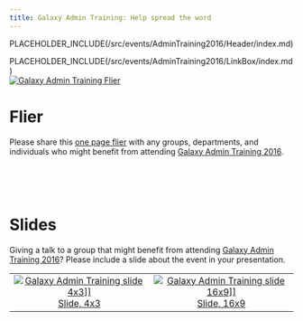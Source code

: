 ```yaml
---
title: Galaxy Admin Training: Help spread the word
---
```

PLACEHOLDER_INCLUDE(/src/events/AdminTraining2016/Header/index.md)



<div class='right'>PLACEHOLDER_INCLUDE(/src/events/AdminTraining2016/LinkBox/index.md) </div>

<div class='left'><a href='PLACEHOLDER_ATTACHMENT_URL/src/GAT2016Flier.pdf'><img src="/src/events/AdminTraining2016/Publicity/GAT2016FlierThumb.png" alt="Galaxy Admin Training Flier" /></a></div>

# Flier

Please share this [one page flier](PLACEHOLDER_ATTACHMENT_URL/src/GAT2016Flier.pdf) with any groups, departments, and individuals who might benefit from attending [Galaxy Admin Training 2016](/src/events/AdminTraining2016/index.md).

<br /><br /><br />

# Slides

Giving a talk to a group that might benefit from attending [Galaxy Admin Training 2016](/src/events/AdminTraining2016/index.md)?  Please include a slide about the event in your presentation.

<table>
  <tr>
    <td style=" text-align: center; border: none;"> <a href='PLACEHOLDER_ATTACHMENT_URL/src/GAT2016Slide4x3.pdf'><img src="/src/events/AdminTraining2016/Publicity/GAT2016Slide4x3Thumb.png" alt="Galaxy Admin Training slide 4x3]]" /></a><br /><a href='PLACEHOLDER_ATTACHMENT_URL/src/GAT2016Slide4x3.pdf'>Slide, 4x3</a> </td>
    <td style=" text-align: center; border: none;"> <a href='PLACEHOLDER_ATTACHMENT_URL/src/GAT2016Slide16x9.pdf'><img src="/src/events/AdminTraining2016/Publicity/GAT2016Slide16x19Thumb.png" alt="Galaxy Admin Training slide 16x9]]" /></a><br /><a href='PLACEHOLDER_ATTACHMENT_URL/src/GAT2016Slide16x9.pdf'>Slide, 16x9</a> </td>
  </tr>
</table>

